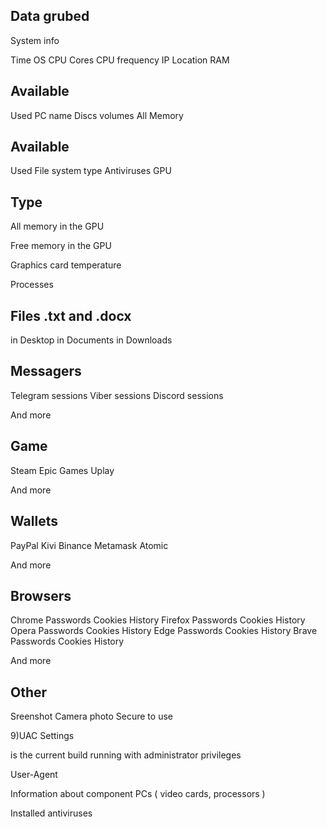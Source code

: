 Data grubed
-
System info

Time
OS
CPU
Cores
CPU frequency
IP
Location
RAM

Available
-
Used
PC name
Discs
volumes
All Memory

Available
-
Used
File system type
Antiviruses
GPU

Type
-
All memory in the GPU

Free memory in the GPU

Graphics card temperature

Processes

Files .txt and .docx
-
in Desktop
in Documents
in Downloads

Messagers
-
Telegram sessions
Viber sessions
Discord sessions

And more

Game
-
Steam
Epic Games
Uplay

And more

Wallets
-
PayPal
Kivi
Binance
Metamask
Atomic

And more

Browsers
-
Chrome
Passwords
Cookies
History
Firefox
Passwords
Cookies
History
Opera
Passwords
Cookies
History
Edge
Passwords
Cookies
History
Brave
Passwords
Cookies
History

And more

Other
-
Sreenshot
Camera photo
Secure to use

9)UAC Settings

is the current build running with administrator privileges

User-Agent

Information about component PCs ( video cards, processors )

Installed antiviruses
